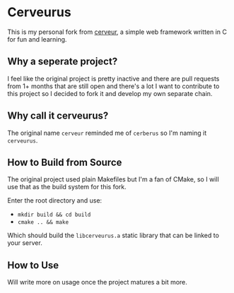 # Cerveurus
This is my personal fork from [cerveur](https://github.com/infraredCoding/cerveur), a simple web framework written in C for fun and learning.

## Why a seperate project?
I feel like the original project is pretty inactive and there are pull requests from 1+ months that are still open and there's a lot I want to contribute to this project so I decided to fork it and develop my own separate chain.

## Why call it cerveurus?
The original name `cerveur` reminded me of `cerberus` so I'm naming it `cerveurus`.

## How to Build from Source
The original project used plain Makefiles but I'm a fan of CMake, so I will use that as the build system for this fork.

Enter the root directory and use:
* `mkdir build && cd build`
* `cmake .. && make`

Which should build the `libcerveurus.a` static library that can be linked to your server.

## How to Use
Will write more on usage once the project matures a bit more.
